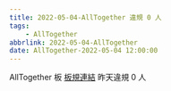 ```yaml
---
title: 2022-05-04-AllTogether 違規 0 人
tags:
    - AllTogether
abbrlink: 2022-05-04-AllTogether
date: AllTogether-2022-05-04 12:00:00
---
```

AllTogether 板 [板規連結](https://www.ptt.cc/bbs/AllTogether/M.1643211430.A.5FB.html)
昨天違規 0 人
